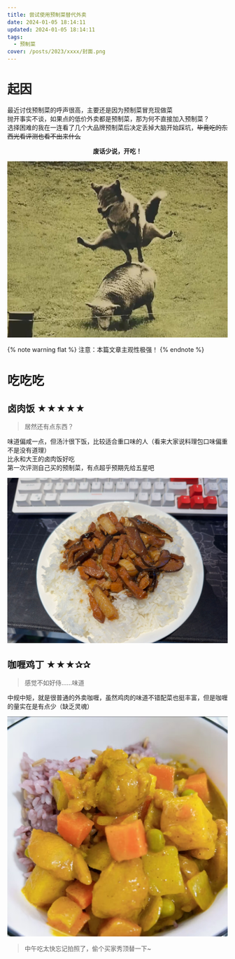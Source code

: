 ```yaml
---
title: 尝试使用预制菜替代外卖
date: 2024-01-05 18:14:11
updated: 2024-01-05 18:14:11
tags:
  - 预制菜
cover: /posts/2023/xxxx/封面.png
---
```



# 起因

最近讨伐预制菜的呼声很高，主要还是因为预制菜冒充现做菜  
抛开事实不谈，如果点的低价外卖都是预制菜，那为何不直接加入预制菜？  
选择困难的我在一连看了几个大品牌预制菜后决定丢掉大脑开始踩坑，~~毕竟吃的东西光看评测也看不出来什么~~

**<center>废话少说，开吃！</center>**

![](../images/表情包/冲.jpg)

{% note warning flat %}
注意：本篇文章主观性极强！
{% endnote %}

# 吃吃吃

## 卤肉饭 ★★★★★
> 居然还有点东西？

味道偏咸一点，但汤汁很下饭，比较适合重口味的人（看来大家说料理包口味偏重不是没有道理）  
比永和大王的卤肉饭好吃  
第一次评测自己买的预制菜，有点超乎预期先给五星吧  

![](./尝试使用预制菜替代外卖/台式卤肉.png)

## 咖喱鸡丁 ★★★✰✰
> 感觉不如好侍……味道  

中规中矩，就是很普通的外卖咖喱，虽然鸡肉的味道不错配菜也挺丰富，但是咖喱的量实在是有点少（缺乏灵魂）  


![](./尝试使用预制菜替代外卖/咖喱鸡丁.png)
> 中午吃太快忘记拍照了，偷个买家秀顶替一下~
